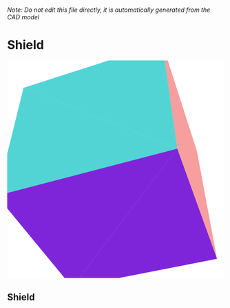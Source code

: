 ###### Note: Do not edit this file directly, it is automatically generated from the CAD model

# Shield

![](/project.svg)

## Shield


